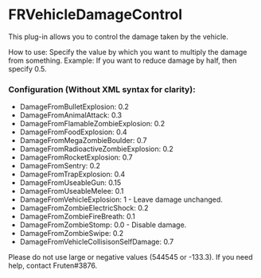 # FRVehicleDamageControl
This plug-in allows you to control the damage taken by the vehicle.

How to use: Specify the value by which you want to multiply the damage from something.
Example: If you want to reduce damage by half, then specify 0.5.

### Configuration (Without XML syntax for clarity):
- DamageFromBulletExplosion: 0.2
- DamageFromAnimalAttack: 0.3
- DamageFromFlamableZombieExplosion: 0.2
- DamageFromFoodExplosion: 0.4
- DamageFromMegaZombieBoulder: 0.7
- DamageFromRadioactiveZombieExplosion: 0.2
- DamageFromRocketExplosion: 0.7
- DamageFromSentry: 0.2
- DamageFromTrapExplosion: 0.4
- DamageFromUseableGun: 0.15
- DamageFromUseableMelee: 0.1
- DamageFromVehicleExplosion: 1 - Leave damage unchanged.
- DamageFromZombieElectricShock: 0.2
- DamageFromZombieFireBreath: 0.1
- DamageFromZombieStomp: 0.0 - Disable damage.
- DamageFromZombieSwipe: 0.2
- DamageFromVehicleCollisisonSelfDamage: 0.7

Please do not use large or negative values (544545 or -133.3).
If you need help, contact Fruten#3876.
